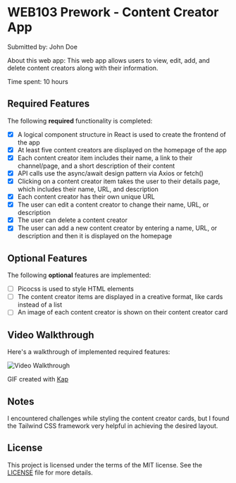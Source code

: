 # WEB103 Prework - Content Creator App

Submitted by: John Doe

About this web app: This web app allows users to view, edit, add, and delete content creators along with their information.

Time spent: 10 hours

## Required Features

The following **required** functionality is completed:

- [x] A logical component structure in React is used to create the frontend of the app
- [x] At least five content creators are displayed on the homepage of the app
- [x] Each content creator item includes their name, a link to their channel/page, and a short description of their content
- [x] API calls use the async/await design pattern via Axios or fetch()
- [x] Clicking on a content creator item takes the user to their details page, which includes their name, URL, and description
- [x] Each content creator has their own unique URL
- [x] The user can edit a content creator to change their name, URL, or description
- [x] The user can delete a content creator
- [x] The user can add a new content creator by entering a name, URL, or description and then it is displayed on the homepage

## Optional Features

The following **optional** features are implemented:

- [ ] Picocss is used to style HTML elements
- [ ] The content creator items are displayed in a creative format, like cards instead of a list
- [ ] An image of each content creator is shown on their content creator card

## Video Walkthrough

Here's a walkthrough of implemented required features:

![Video Walkthrough](file:///path/to/your/desktop/your_gif_filename.gif)

GIF created with [Kap](https://getkap.co/)

## Notes

I encountered challenges while styling the content creator cards, but I found the Tailwind CSS framework very helpful in achieving the desired layout.

## License

This project is licensed under the terms of the MIT license. See the [LICENSE](LICENSE) file for more details.
